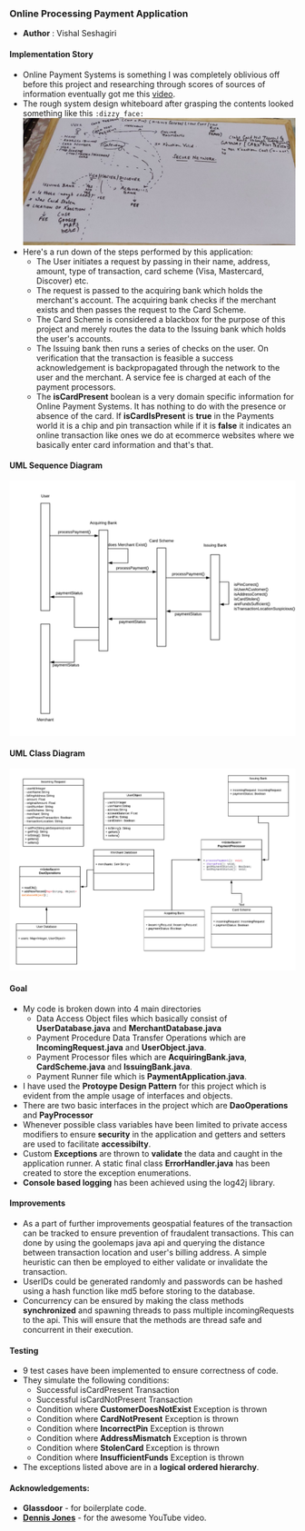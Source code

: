 ### Online Processing Payment Application
- **Author** : Vishal Seshagiri

#### Implementation Story
- Online Payment Systems is something I was completely oblivious off before this project and researching through scores of sources of information eventually got me this [video](https://youtu.be/ZciY1No5-Rw).
- The rough system design whiteboard after grasping the contents looked something like this `:dizzy_face:`
![](Documentation/Glassdoor_intern_SystemDesignWhiteBoard.jpg)
- Here's a run down of the steps performed by this application:
    - The User initiates a request by passing in their name, address, amount, type of transaction, card scheme (Visa, Mastercard, Discover) etc.
    - The request is passed to the acquiring bank which holds the merchant's account. The acquiring bank checks if the merchant exists and then passes the request to the Card Scheme.
    - The Card Scheme is considered a blackbox for the purpose of this project and merely routes the data to the Issuing bank which holds the user's accounts.
    - The Issuing bank then runs a series of checks on the user. On verification that the transaction is feasible a success acknowledgement is backpropagated through the network to the user and the merchant. A service fee is charged at each of the payment processors.
    - The **isCardPresent** boolean is a very domain specific information for Online Payment Systems. It has nothing to do with the presence or absence of the card. If **isCardIsPresent** is **true** in the Payments world it is a chip and pin transaction while if it is **false** it indicates an online transaction like ones we do at ecommerce websites where we basically enter card information and that's that.

#### UML Sequence Diagram
![](Documentation/Glassdoor_intern_UML_Sequence_Diagram.png)

#### UML Class Diagram
![](Documentation/Glassdoor_intern_UML_Class_Diagram.png)

#### Goal
- My code is broken down into 4 main directories
    - Data Access Object files which basically consist of **UserDatabase.java** and **MerchantDatabase.java**
    - Payment Procedure Data Transfer Operations which are **IncomingRequest.java** and **UserObject.java**.
    - Payment Processor files which are **AcquiringBank.java**, **CardScheme.java** and **IssuingBank.java**.
    - Payment Runner file which is **PaymentApplication.java**.
- I have used the **Protoype Design Pattern** for this project which is evident from the ample usage of interfaces and objects.
- There are two basic interfaces in the project which are **DaoOperations** and **PayProcessor**
- Whenever possible class variables have been limited to private access modifiers to ensure **security** in the application and getters and setters are used to facilitate **accessibilty**.
- Custom **Exceptions** are thrown to **validate** the data and caught in the application runner. A static final class **ErrorHandler.java** has been created to store the exception enumerations.
- **Console based logging** has been achieved using the log42j library.

#### Improvements
- As a part of further improvements geospatial features of the transaction can be tracked to ensure prevention of fraudalent transactions. This can done by using the goolemaps java api and querying the distance between transaction location and user's billing address. A simple heuristic can then be employed to either validate or invalidate the transaction.
- UserIDs could be generated randomly and passwords can be hashed using a hash function like md5 before storing to the database.
- Concurrency can be ensured by making the class methods **synchronized** and spawning threads to pass multiple incomingRequests to the api. This will ensure that the methods are thread safe and concurrent in their execution.

#### Testing
- 9 test cases have been implemented to ensure correctness of code.
- They simulate the following conditions:
    - Successful isCardPresent Transaction
    - Successful isCardNotPresent Transaction
    - Condition where **CustomerDoesNotExist** Exception is thrown
    - Condition where **CardNotPresent** Exception is thrown
    - Condition where **IncorrectPin** Exception is thrown
    - Condition where **AddressMismatch** Exception is thrown
    - Condition where **StolenCard** Exception is thrown
    - Condition where **InsufficientFunds** Exception is thrown
- The exceptions listed above are in a **logical ordered hierarchy**.

#### Acknowledgements:
- **Glassdoor** - for boilerplate code.
- **[Dennis Jones](https://www.linkedin.com/in/dennisjones2/)** - for the awesome YouTube video.
